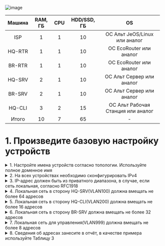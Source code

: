 ![image](https://github.com/user-attachments/assets/5e93864e-93db-42b9-ac98-494d5679c599)

| Машина | RAM, ГБ | CPU | HDD/SSD, ГБ | OS |
|:-:|:-:|:-:|:-:|:-:|
| ISP | 1 | 1 | 10 | ОС Альт JeOS/Linux или аналог |
| HQ-RTR | 1 | 1 | 10 | ОС EcoRouter или аналог |
| BR-RTR | 1 | 1 | 10 | ОС EcoRouter или аналог |
| HQ-SRV | 2 | 1 | 10 | ОС Альт Сервер или аналог |
| BR-SRV | 2 | 1 | 10 | ОС Альт Сервер или аналог |
| HQ-CLI | 3 | 2 | 15 | ОС Альт Рабочая Станция или аналог |
| Итого | 10 | 7 | 65 | - |

# 1. Произведите базовую настройку устройств

<details>
  <summary>1. Настройте имена устройств согласно топологии. Используйте полное доменное имя</summary>

## EcoRouter
```
en
```
```
conf t
```
```
hostname hq-rtr.au-team.irpo
```
```
hostname br-rtr.au-team.irpo
```
## Linux
```
hostnamectl set-hostname hq-srv.au.team.irpo;exec bash
```
```
hostnamectl set-hostname hq-cli.au.team.irpo;exec bash
```
```
hostnamectl set-hostname br-srv.au.team.irpo;exec bash
```

</details>

<details>
  <summary>2. На всех устройствах необходимо сконфигурировать IPv4</summary>

## EcoRouter
```
interface ge0
description "ISP"
ip address 172.16.4.2/28
exit
```

```
port ge0
service-instance ge0/ge0
encapsulation untagged 
connect ip interface ge0
exit
exit
```

Default gateway
```
ip route 0.0.0.0/0 172.16.4.1
```

Сохраняемся
```
write
```

Инфа по IP
```
show ip interface brief
```

</details>

<details>
  <summary>3. IP-адрес должен быть из приватного диапазона, в случае, если сеть локальная, согласно RFC1918</summary>

![image](https://github.com/user-attachments/assets/8e2832ff-9a62-4200-a68c-83b7a20af8d7)

</details>

<details>
  <summary>4. Локальная сеть в сторону HQ-SRV(VLAN100) должна вмещать не более 64 адресов</summary>

/26 255.255.255.192

</details>

<details>
  <summary>5. Локальная сеть в сторону HQ-CLI(VLAN200) должна вмещать не более 16 адресов</summary>

/28 255.255.255.240

</details>

<details>
  <summary>6. Локальная сеть в сторону BR-SRV должна вмещать не более 32 адресов</summary>

/27 255.255.255.224

</details>

<details>
  <summary>7. Локальная сеть для управления(VLAN999) должна вмещать не более 8 адресов</summary>

/29 255.255.255.248

</details>

<details>
  <summary>8. Сведения об адресах занесите в отчёт, в качестве примера используйте Таблицу 3</summary>

|Устройство|IP|Default gateway|
|:-:|:-:|:-:|
| ISP | DHCP 10.10.201.37/24 | 10.10.201.254 |
| ISP | HQ 172.16.4.1/28 | - |
| ISP | BR 172.16.5.1/28 | - |
| HQ-RTR | ISP 172.16.4.2/28 | 172.16.4.1 |
| HQ-RTR | SRV 10.10.10.1/26 | - |
| HQ-RTR | CLI 10.10.20.1/28 | - |
| BR-RTR | ISP 172.16.5.2/28 | - |

</details>
  
  
  
  
